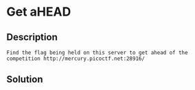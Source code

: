 # Get aHEAD

## Description
```Find the flag being held on this server to get ahead of the competition http://mercury.picoctf.net:28916/```

## Solution

